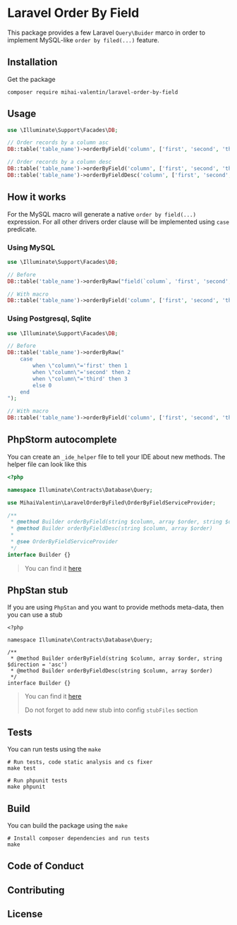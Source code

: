 # Laravel Order By Field

This package provides a few Laravel `Query\Buider` marco in order to implement MySQL-like `order by filed(...)` feature.

## Installation

Get the package

```shell
composer require mihai-valentin/laravel-order-by-field
```

## Usage

```php
use \Illuminate\Support\Facades\DB;

// Order records by a column asc
DB::table('table_name')->orderByField('column', ['first', 'second', 'third']);

// Order records by a column desc
DB::table('table_name')->orderByField('column', ['first', 'second', 'third'], 'desc');
DB::table('table_name')->orderByFieldDesc('column', ['first', 'second', 'third']);
```

## How it works

For the MySQL macro will generate a native `order by field(...)` expression. For all other drivers order clause will be
implemented using `case` predicate.

### Using MySQL

```php
use \Illuminate\Support\Facades\DB;

// Before
DB::table('table_name')->orderByRaw("field(`column`, 'first', 'second', 'third')");

// With macro
DB::table('table_name')->orderByField('column', ['first', 'second', 'third']);
```

### Using Postgresql, Sqlite

```php
use \Illuminate\Support\Facades\DB;

// Before
DB::table('table_name')->orderByRaw("
    case
        when \"column\"='first' then 1
        when \"column\"='second' then 2
        when \"column\"='third' then 3
        else 0
    end
");

// With macro
DB::table('table_name')->orderByField('column', ['first', 'second', 'third']);
```

## PhpStorm autocomplete

You can create an `_ide_helper` file to tell your IDE about new methods. The helper file can look like this

```php
<?php

namespace Illuminate\Contracts\Database\Query;

use MihaiValentin\LaravelOrderByFiled\OrderByFieldServiceProvider;

/**
 * @method Builder orderByField(string $column, array $order, string $direction = 'asc')
 * @method Builder orderByFieldDesc(string $column, array $order)
 *
 * @see OrderByFieldServiceProvider
 */
interface Builder {}
```

> You can find it [here](https://github.com/mihai-valentin/laravel-order-by-field/blob/97ea045d9fcbc81b3b765bfe1cecec5cbcabce1d/_ide_autocomplete_helper.php)

## PhpStan stub

If you are using `PhpStan` and you want to provide methods meta-data, then you can use a stub

```stub
<?php

namespace Illuminate\Contracts\Database\Query;

/**
 * @method Builder orderByField(string $column, array $order, string $direction = 'asc')
 * @method Builder orderByFieldDesc(string $column, array $order)
 */
interface Builder {}
```

> You can find it [here](https://github.com/mihai-valentin/laravel-order-by-field/blob/97ea045d9fcbc81b3b765bfe1cecec5cbcabce1d/.phpstan/stubs/Builder.stub)
> 
> Do not forget to add new stub into config `stubFiles` section

## Tests

You can run tests using the `make`

```shell
# Run tests, code static analysis and cs fixer
make test
```

```shell
# Run phpunit tests
make phpunit
```

## Build

You can build the package using the `make`

```shell
# Install composer dependencies and run tests
make
```

## Code of Conduct

## Contributing

## License
